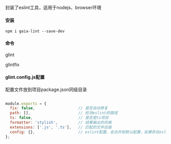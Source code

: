 

封装了eslint工具，适用于nodejs、browser环境


#### 安装

`npm i gaia-lint --save-dev`

#### 命令

glint

glintfix

#### glint.config.js配置

配置文件放到项目package.json同级目录

```javascript

module.exports = {
  fix: false,                   // 是否自动修复
  path: [],                     // 检测eslint的路径
  ts: false,                    // 是否是ts项目
  formatter: 'stylish',         // 结果输出的风格
  extensions: ['.js', '.ts'],   // 匹配的文件后缀
  config: {},                   // eslint配置，会合并到默认配置，如果存在eslintrc文件,则eslintrc也会合并到配置中，参考官方文档https://cn.eslint.org/docs/developer-guide/nodejs-api#cliengine
};

```
